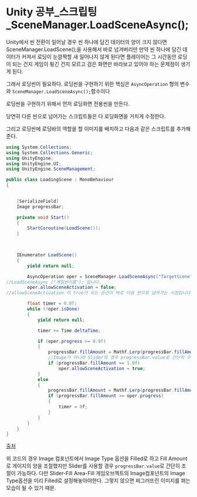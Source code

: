 # Unity 공부\_스크립팅\_SceneManager.LoadSceneAsync();

Unity에서 씬 전환이 일어날 경우 씬 하나에 담긴 데이터의 양이 크지 않다면 SceneManager.LoadScene();을 사용해서 바로 넘겨버리만 만약 씬 하나에 담긴 데이터가 커져서 로딩이 눈깜짝할 새 일어나지 않게 된다면 플레이어는 그 시간동안 로딩이 되는 건지 게임이 튕긴 건지 모르고 검은 화면만 바라보고 있어야 하는 문제점이 생기게 된다.

그래서 로딩씬이 필요하다. 로딩씬을 구현하기 위한 핵심은 `AsyncOperation` 형의 변수와 `SceneManager.LoadSceneAsync();`함수이다



로딩씬을 구현하기 위해서 먼저 로딩화면 전용씬을 만든다.

당연히 다른 씬으로 넘어가는 스크립트들은 다 로딩화면을 거치게 수정한다.

그리고 로딩씬에 로딩바의 역할을 할 이미지를 배치하고 다음과 같은 스크립트를 추가해준다.



```C#
using System.Collections;
using System.Collections.Generic;
using UnityEngine;
using UnityEngine.UI;
using UnityEngine.SceneManagement;

public class LoadingScene : MonoBehaviour
{
  

    [SerializeField]
    Image progressBar;

    private void Start()
    {
        StartCoroutine(LoadScene());
    }

  

    IEnumerator LoadScene()
    {
        yield return null;

        AsyncOperation oper = SceneManager.LoadSceneAsync("TargetScene");
//LoadSceneAsync ("게임씬이름"); 입니다.
        oper.allowSceneActivation = false;
//allowSceneActivation 이 true가 되는 순간이 바로 다음 씬으로 넘어가는 시점입니다.

        float timer = 0.0f;
        while (!oper.isDone)
        {
            yield return null;

            timer += Time.deltaTime;

            if (oper.progress >= 0.9f)
            {
                progressBar.fillAmount = Mathf.Lerp(progressBar.fillAmount, 1f, timer);
                //Image가 아니라 Slider의 경우 progressBar.value로 간단히 구현이 가능
                if (progressBar.fillAmount == 1.0f)
                    oper.allowSceneActivation = true;
            }
            else
            {
                progressBar.fillAmount = Mathf.Lerp(progressBar.fillAmount, oper.progress, timer);
                if (progressBar.fillAmount >= oper.progress)
                {
                    timer = 0f;
                }
            }
        }
    }
}

```

[출처](http://ym7596.blog.me/221049233769)



위 코드의 경우 Image 컴포넌트에서 Image Type 옵션을 Filled로 하고 Fill Amount로 게이지의 양을 조절했지만 Slider를 사용할 경우 `progressBar.value`로 간단히 조절이 가능하다. 다만 Slider-Fill Area-Fill 게임오브젝트의 Image컴포넌트의 Image Type옵션을 미리 Filled로 설정해놓아야한다. 그렇지 않으면 찌그러뜨린 이미지를 펴는 모습이 될 수 있기 때문.